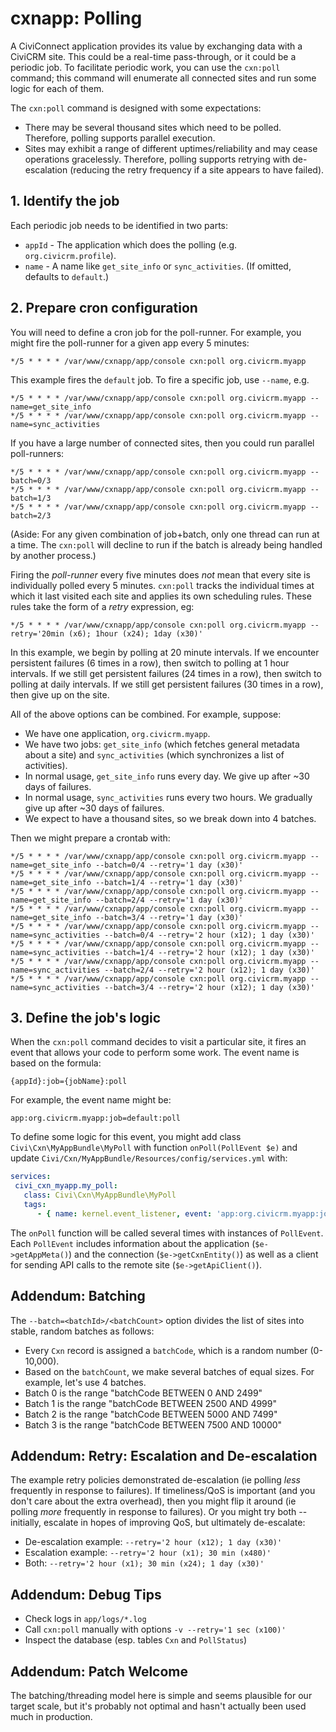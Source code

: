 # cxnapp: Polling

A CiviConnect application provides its value by exchanging data with a CiviCRM site.
This could be a real-time pass-through, or it could be a periodic job. To facilitate
periodic work, you can use the `cxn:poll` command; this command will enumerate
all connected sites and run some logic for each of them.

The `cxn:poll` command is designed with some expectations:

 * There may be several thousand sites which need to be polled. Therefore, polling supports
   parallel execution.
 * Sites may exhibit a range of different uptimes/reliability and may cease operations
   gracelessly. Therefore, polling supports retrying with de-escalation (reducing the retry
   frequency if a site appears to have failed).

## 1. Identify the job

Each periodic job needs to be identified in two parts:

 * `appId` - The application which does the polling (e.g. `org.civicrm.profile`).
 * `name` - A name like `get_site_info` or `sync_activities`. (If omitted, defaults to `default`.)

## 2. Prepare cron configuration

You will need to define a cron job for the poll-runner. For example, you might
fire the poll-runner for a given app every 5 minutes:

```
*/5 * * * * /var/www/cxnapp/app/console cxn:poll org.civicrm.myapp
```

This example fires the `default` job. To fire a specific job, use `--name`, e.g.

```
*/5 * * * * /var/www/cxnapp/app/console cxn:poll org.civicrm.myapp --name=get_site_info
*/5 * * * * /var/www/cxnapp/app/console cxn:poll org.civicrm.myapp --name=sync_activities
```

If you have a large number of connected sites, then you could run parallel poll-runners:

```
*/5 * * * * /var/www/cxnapp/app/console cxn:poll org.civicrm.myapp --batch=0/3
*/5 * * * * /var/www/cxnapp/app/console cxn:poll org.civicrm.myapp --batch=1/3
*/5 * * * * /var/www/cxnapp/app/console cxn:poll org.civicrm.myapp --batch=2/3
```

(Aside: For any given combination of job+batch, only one thread can run at a time.
The `cxn:poll` will decline to run if the batch is already being handled by
another process.)

Firing the *poll-runner* every five minutes does *not* mean that every site is
individually polled every 5 minutes. `cxn:poll` tracks the individual times at which it last
visited each site and applies its own scheduling rules. These rules take the form of a *retry*
expression, eg:

```
*/5 * * * * /var/www/cxnapp/app/console cxn:poll org.civicrm.myapp --retry='20min (x6); 1hour (x24); 1day (x30)'
```

In this example, we begin by polling at 20 minute intervals. If we encounter persistent failures (6 times in a row),
then switch to polling at 1 hour intervals. If we still get persistent failures (24 times in a row), then switch to
polling at daily intervals. If we still get persistent failures (30 times in a row), then give up on the site.

All of the above options can be combined. For example, suppose:

 * We have one application, `org.civicrm.myapp`.
 * We have two jobs: `get_site_info` (which fetches general metadata about a site) and `sync_activities`
   (which synchronizes a list of activities).
 * In normal usage, `get_site_info` runs every day. We give up after ~30 days of failures.
 * In normal usage, `sync_activities` runs every two hours. We gradually give up after ~30 days of failures.
 * We expect to have a thousand sites, so we break down into 4 batches.

Then we might prepare a crontab with:

```
*/5 * * * * /var/www/cxnapp/app/console cxn:poll org.civicrm.myapp --name=get_site_info --batch=0/4 --retry='1 day (x30)'
*/5 * * * * /var/www/cxnapp/app/console cxn:poll org.civicrm.myapp --name=get_site_info --batch=1/4 --retry='1 day (x30)'
*/5 * * * * /var/www/cxnapp/app/console cxn:poll org.civicrm.myapp --name=get_site_info --batch=2/4 --retry='1 day (x30)'
*/5 * * * * /var/www/cxnapp/app/console cxn:poll org.civicrm.myapp --name=get_site_info --batch=3/4 --retry='1 day (x30)'
*/5 * * * * /var/www/cxnapp/app/console cxn:poll org.civicrm.myapp --name=sync_activities --batch=0/4 --retry='2 hour (x12); 1 day (x30)'
*/5 * * * * /var/www/cxnapp/app/console cxn:poll org.civicrm.myapp --name=sync_activities --batch=1/4 --retry='2 hour (x12); 1 day (x30)'
*/5 * * * * /var/www/cxnapp/app/console cxn:poll org.civicrm.myapp --name=sync_activities --batch=2/4 --retry='2 hour (x12); 1 day (x30)'
*/5 * * * * /var/www/cxnapp/app/console cxn:poll org.civicrm.myapp --name=sync_activities --batch=3/4 --retry='2 hour (x12); 1 day (x30)'
```

## 3. Define the job's logic

When the `cxn:poll` command decides to visit a particular site, it fires an event
that allows your code to perform some work. The event name is based on the formula:

```
{appId}:job={jobName}:poll
```

For example, the event name might be:

```
app:org.civicrm.myapp:job=default:poll
```

To define some logic for this event, you might add class `Civi\Cxn\MyAppBundle\MyPoll` with function
`onPoll(PollEvent $e)` and update `Civi/Cxn/MyAppBundle/Resources/config/services.yml` with:

```yaml
services:
 civi_cxn_myapp.my_poll:
   class: Civi\Cxn\MyAppBundle\MyPoll
   tags:
      - { name: kernel.event_listener, event: 'app:org.civicrm.myapp:job=default:poll', method: onPoll }
```

The `onPoll` function will be called several times with instances of `PollEvent`. Each `PollEvent`
includes information about the application (`$e->getAppMeta()`) and the connection (`$e->getCxnEntity()`) as
well as a client for sending API calls to the remote site (`$e->getApiClient()`).

## Addendum: Batching

The `--batch=<batchId>/<batchCount>` option divides the list of sites into stable, random batches as follows:

 * Every `Cxn` record is assigned a `batchCode`, which is a random number (0-10,000).
 * Based on the `batchCount`, we make several batches of equal sizes. For example, let's use 4 batches.
 * Batch 0 is the range "batchCode BETWEEN 0 AND 2499"
 * Batch 1 is the range "batchCode BETWEEN 2500 AND 4999"
 * Batch 2 is the range "batchCode BETWEEN 5000 AND 7499"
 * Batch 3 is the range "batchCode BETWEEN 7500 AND 10000"

## Addendum: Retry: Escalation and De-escalation

The example retry policies demonstrated de-escalation (ie polling *less* frequently
in response to failures). If timeliness/QoS is important (and you don't care about the
extra overhead), then you might flip it around (ie polling *more* frequently
in response to failures). Or you might try both -- initially, escalate in hopes
of improving QoS, but ultimately de-escalate:

 * De-escalation example: `--retry='2 hour (x12); 1 day (x30)'`
 * Escalation example: `--retry='2 hour (x1); 30 min (x480)'`
 * Both: `--retry='2 hour (x1); 30 min (x24); 1 day (x30)'`

## Addendum: Debug Tips

 * Check logs in `app/logs/*.log`
 * Call `cxn:poll` manually with options `-v --retry='1 sec (x100)'`
 * Inspect the database (esp. tables `Cxn` and `PollStatus`)

## Addendum: Patch Welcome

The batching/threading model here is simple and seems plausible for our target scale, but
it's probably not optimal and hasn't actually been used much in production.